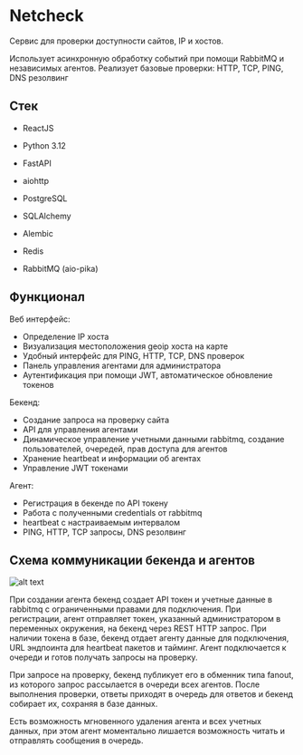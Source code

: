 # Netcheck

Сервис для проверки доступности сайтов, IP и хостов.

Использует асинхронную обработку событий при помощи RabbitMQ и независимых агентов.
Реализует базовые проверки: HTTP, TCP, PING, DNS резолвинг


## Стек

- ReactJS

- Python 3.12
- FastAPI
- aiohttp
- PostgreSQL
- SQLAlchemy
- Alembic
- Redis
- RabbitMQ (aio-pika)

## Функционал

Веб интерфейс:
- Определение IP хоста
- Визуализация местоположения geoip хоста на карте
- Удобный интерфейс для PING, HTTP, TCP, DNS проверок
- Панель управления агентами для администратора
- Аутентификация при помощи JWT, автоматическое обновление токенов


Бекенд:
- Создание запроса на проверку сайта
- API для управления агентами
- Динамическое управление учетными данными rabbitmq, создание пользователей, очередей, прав доступа для агентов
- Хранение heartbeat и информации об агентах
- Управление JWT токенами 


Агент:
- Регистрация в бекенде по API токену
- Работа с полученными credentials от rabbitmq
- heartbeat с настраиваемым интервалом
- PING, HTTP, TCP запросы, DNS резолвинг


## Схема коммуникации бекенда и агентов

![alt text](https://gist.githubusercontent.com/imbalet/977e5cef0a2bdcfdbe37649993ccc433/raw/605cfd20c320c013350a9bbebb76488044278158/aeza_schema.svg)

При создании агента бекенд создает API токен и учетные данные в rabbitmq c ограниченными правами для подключения. При регистрации, агент отправляет токен, указанный администратором в переменных окружения, на бекенд через REST HTTP запрос. При наличии токена в базе, бекенд отдает агенту данные для подключения, URL эндпоинта для heartbeat пакетов и тайминг. Агент подключается к очереди и готов получать запросы на проверку. 

При запросе на проверку, бекенд публикует его в обменник типа fanout, из которого запрос рассылается в очереди всех агентов. После выполнения проверки, ответы приходят в очередь для ответов и бекенд собирает их, сохраняя в базе данных.

Есть возможность мгновенного удаления агента и всех учетных данных, при этом агент моментально лишается возможность читать и отправлять сообщения в очередь.